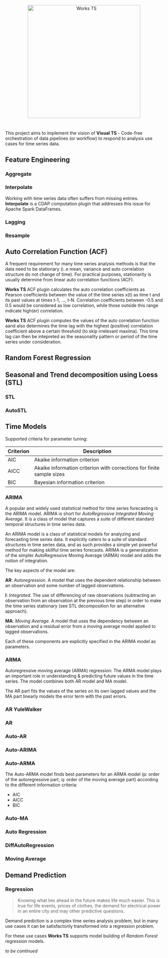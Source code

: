 


<p align="center">
<img src="https://github.com/predictiveworks/cdap-spark/blob/master/images/works-ts.svg" width="360" alt="Works TS"> 
</p>

#
This project aims to implement the vision of **Visual TS** - Code-free orchestration of data pipelines (or workflow) to respond to analysis use cases for time series data.


## Feature Engineering

### Aggregate

### Interpolate

Working with time series data often suffers from missing entries. **Interpolate** is a CDAP computation plugin
that addresses this issue for Apache Spark DataFrames.

### Lagging

### Resample

## Auto Correlation Function (ACF)

A frequent requirement for many time series analysis methods is that the data need to be stationary (i..e mean, variance and auto correlation structure do not change of time). For practical purposes, stationarity is usually determine from linear auto correlation functions (ACF).

**Works TS** ACF plugin calculates the auto correlation coefficients as Pearson coefficients between the value of the time series x(t) as time t and its past values at times t-1, ..., t-N. Correlation coefficients between -0.5 and 0.5 would be considered as low correlation, while those outside this range indicate high(er) correlation.

**Works TS** ACF plugin computes the values of the auto correlation function aand also determines the time lag with the highest (positive) correlation coefficient above a certain threshold (to skip irrelevant maxima). This time lag can then be intepreted as the seasonality pattern or period of the time series under consideration.

## Random Forest Regression

## Seasonal and Trend decomposition using Loess (STL)

### STL

### AutoSTL

## Time Models

Supported criteria for parameter tuning:

| Criterion | Description |
| --- | --- |
| AIC | Akaike information criterion |
| AICC | Akaike information criterion with corrections for finite sample sizes |
| BIC | Bayesian information criterion |


### ARIMA 

A popular and widely used statistical method for time series forecasting is the ARIMA model. ARIMA is short for *AutoRegressive Integrated Moving Average*. 
It is a class of model that captures a suite of different standard temporal structures in time series data.

An ARIMA model is a class of statistical models for analyzing and forecasting time series data. It explicitly caters to a suite of standard structures in 
time series data, and as such provides a simple yet powerful method for making skillful time series forecasts.
ARIMA is a generalization of the simpler AutoRegressive Moving Average (ARMA) model and adds the notion of integration.

The key aspects of the model are:

**AR**: *Autoregression*. A model that uses the dependent relationship between an observation and some number of lagged observations.

**I**: *Integrated*. The use of differencing of raw observations (subtracting an observation from an observation at the previous time step) in order 
to make the time series stationary (see STL decomposition for an alternative approach).

**MA**: *Moving Average*. A model that uses the dependency between an observation and a residual error from a moving average model applied to lagged observations.

Each of these components are explicitly specified in the ARIMA model as parameters.

### ARMA

Autoregressive moving average (ARMA) regression: The ARMA model plays an important role in understanding & predicting future values in the time series. 
The model combines both AR model and MA model. 

The AR part fits the values of the series on its own lagged values and the MA part linearly models the error term with the past errors.

### AR YuleWalker

### AR

### Auto-AR

### Auto-ARIMA

### Auto-ARMA

The Auto-ARMA model finds best parameters for an ARMA model (p: order of the autoregressive part, q: order of the moving average part) according to the different information criteria:

* AIC
* AICC
* BIC

### Auto-MA

### Auto Regression

### DiffAutoRegression

### Moving Average

## Demand Prediction

### Regression

> Knowing what lies ahead in the future makes life much easier. This is true for life events, prices of clothes, the demand for electrical power in an entire city and may other predictive questions.

Demand prediction is a complex time series analysis problem, but in many use cases it can be satisfactorily transformed into a regression problem.

For these use cases **Works TS** supports model building of *Random Forest* regression models. 


*to be continued*
